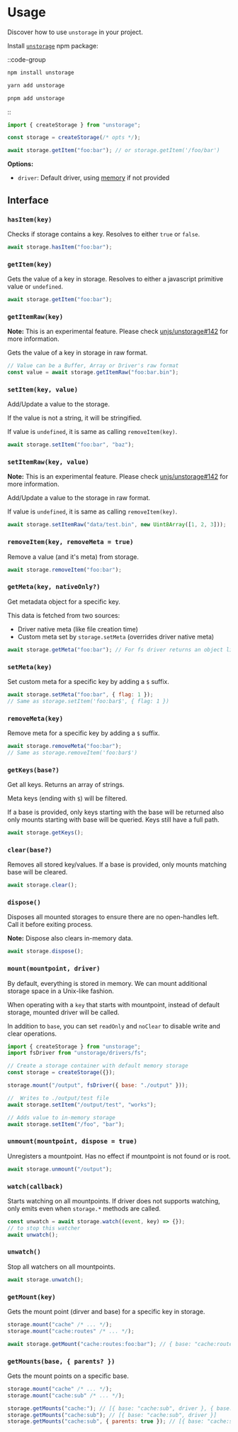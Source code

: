 # Usage

Discover how to use `unstorage` in your project.

Install [`unstorage`](https://npmjs.com/package/unstorage) npm package:

::code-group

```sh [npm]
npm install unstorage
```

```sh [Yarn]
yarn add unstorage
```

```sh [pnpm]
pnpm add unstorage
```

::

```js [my-storage.js]
import { createStorage } from "unstorage";

const storage = createStorage(/* opts */);

await storage.getItem("foo:bar"); // or storage.getItem('/foo/bar')
```

**Options:**

- `driver`: Default driver, using [memory](/drivers/memory) if not provided

## Interface

### `hasItem(key)`

Checks if storage contains a key. Resolves to either `true` or `false`.

```js
await storage.hasItem("foo:bar");
```

### `getItem(key)`

Gets the value of a key in storage. Resolves to either a javascript primitive value or `undefined`.

```js
await storage.getItem("foo:bar");
```

### `getItemRaw(key)`

**Note:** This is an experimental feature. Please check [unjs/unstorage#142](https://github.com/unjs/unstorage/issues/142) for more information.

Gets the value of a key in storage in raw format.

```js
// Value can be a Buffer, Array or Driver's raw format
const value = await storage.getItemRaw("foo:bar.bin");
```

### `setItem(key, value)`

Add/Update a value to the storage.

If the value is not a string, it will be stringified.

If value is `undefined`, it is same as calling `removeItem(key)`.

```js
await storage.setItem("foo:bar", "baz");
```

### `setItemRaw(key, value)`

**Note:** This is an experimental feature. Please check [unjs/unstorage#142](https://github.com/unjs/unstorage/issues/142) for more information.

Add/Update a value to the storage in raw format.

If value is `undefined`, it is same as calling `removeItem(key)`.

```js
await storage.setItemRaw("data/test.bin", new Uint8Array([1, 2, 3]));
```

### `removeItem(key, removeMeta = true)`

Remove a value (and it's meta) from storage.

```js
await storage.removeItem("foo:bar");
```

### `getMeta(key, nativeOnly?)`

Get metadata object for a specific key.

This data is fetched from two sources:

- Driver native meta (like file creation time)
- Custom meta set by `storage.setMeta` (overrides driver native meta)

```js
await storage.getMeta("foo:bar"); // For fs driver returns an object like { mtime, atime, size }
```

### `setMeta(key)`

Set custom meta for a specific key by adding a `$` suffix.

```js
await storage.setMeta("foo:bar", { flag: 1 });
// Same as storage.setItem('foo:bar$', { flag: 1 })
```

### `removeMeta(key)`

Remove meta for a specific key by adding a `$` suffix.

```js
await storage.removeMeta("foo:bar");
// Same as storage.removeItem('foo:bar$')
```

### `getKeys(base?)`

Get all keys. Returns an array of strings.

Meta keys (ending with `$`) will be filtered.

If a base is provided, only keys starting with the base will be returned also only mounts starting with base will be queried. Keys still have a full path.

```js
await storage.getKeys();
```

### `clear(base?)`

Removes all stored key/values. If a base is provided, only mounts matching base will be cleared.

```js
await storage.clear();
```

### `dispose()`

Disposes all mounted storages to ensure there are no open-handles left. Call it before exiting process.

**Note:** Dispose also clears in-memory data.

```js
await storage.dispose();
```

### `mount(mountpoint, driver)`

By default, everything is stored in memory. We can mount additional storage space in a Unix-like fashion.

When operating with a `key` that starts with mountpoint, instead of default storage, mounted driver will be called.

In addition to `base`, you can set `readOnly` and `noClear` to disable write and clear operations.

```js
import { createStorage } from "unstorage";
import fsDriver from "unstorage/drivers/fs";

// Create a storage container with default memory storage
const storage = createStorage({});

storage.mount("/output", fsDriver({ base: "./output" }));

//  Writes to ./output/test file
await storage.setItem("/output/test", "works");

// Adds value to in-memory storage
await storage.setItem("/foo", "bar");
```

### `unmount(mountpoint, dispose = true)`

Unregisters a mountpoint. Has no effect if mountpoint is not found or is root.

```js
await storage.unmount("/output");
```

### `watch(callback)`

Starts watching on all mountpoints. If driver does not supports watching, only emits even when `storage.*` methods are called.

```js
const unwatch = await storage.watch((event, key) => {});
// to stop this watcher
await unwatch();
```

### `unwatch()`

Stop all watchers on all mountpoints.

```js
await storage.unwatch();
```

### `getMount(key)`

Gets the mount point (dirver and base) for a specific key in storage.

```js
storage.mount("cache" /* ... */);
storage.mount("cache:routes" /* ... */);

await storage.getMount("cache:routes:foo:bar"); // { base: "cache:routes:", driver: "..." }
```

### `getMounts(base, { parents? })`

Gets the mount points on a specific base.

```js
storage.mount("cache" /* ... */);
storage.mount("cache:sub" /* ... */);

storage.getMounts("cache:"); // [{ base: "cache:sub", driver }, { base: "cache:", driver }]
storage.getMounts("cache:sub"); // [{ base: "cache:sub", driver }]
storage.getMounts("cache:sub", { parents: true }); // [{ base: "cache:sub", driver }, { base: "cache:", driver }, { base: "", driver }]
```
